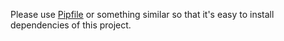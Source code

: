Please use [Pipfile](https://github.com/pypa/pipfile) or something similar so that it's easy to install dependencies of this project.